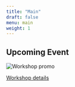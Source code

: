 ```yaml
---
title: "Main"
draft: false
menu: main
weight: 1
---
```


## Upcoming Event

![Workshop promo][banner]

[Workshop details](post/19-annual-workshop)

[banner]: img/19-dcache-workshop.png
